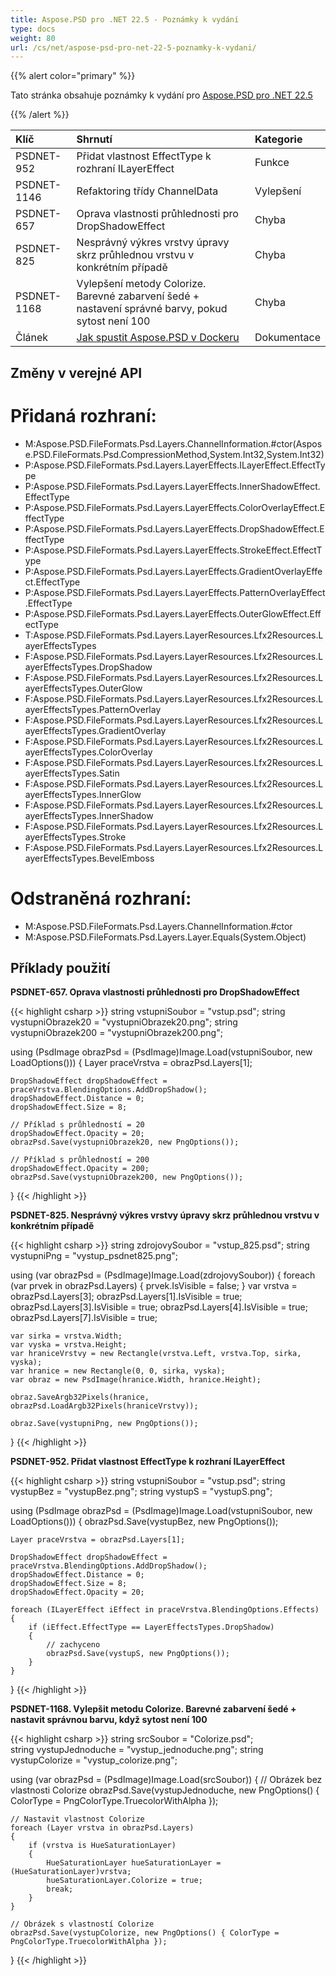 ```yaml
---
title: Aspose.PSD pro .NET 22.5 - Poznámky k vydání
type: docs
weight: 80
url: /cs/net/aspose-psd-pro-net-22-5-poznamky-k-vydani/
---
```


{{% alert color="primary" %}}

Tato stránka obsahuje poznámky k vydání pro [Aspose.PSD pro .NET 22.5](https://www.nuget.org/packages/Aspose.PSD/)

{{% /alert %}}

|**Klíč**|**Shrnutí**|**Kategorie**|
| :- | :- | :- |
|PSDNET-952|Přidat vlastnost EffectType k rozhraní ILayerEffect|Funkce|
|PSDNET-1146|Refaktoring třídy ChannelData|Vylepšení|
|PSDNET-657|Oprava vlastnosti průhlednosti pro DropShadowEffect|Chyba|
|PSDNET-825|Nesprávný výkres vrstvy úpravy skrz průhlednou vrstvu v konkrétním případě|Chyba|
|PSDNET-1168|Vylepšení metody Colorize. Barevné zabarvení šedé + nastavení správné barvy, pokud sytost není 100|Chyba|
|Článek|[Jak spustit Aspose.PSD v Dockeru](https://docs.aspose.com/psd/net/how-to-run-aspose-psd-in-docker/)|Dokumentace|


## **Změny v verejné API**
# **Přidaná rozhraní:**
- M:Aspose.PSD.FileFormats.Psd.Layers.ChannelInformation.#ctor(Aspose.PSD.FileFormats.Psd.CompressionMethod,System.Int32,System.Int32)
- P:Aspose.PSD.FileFormats.Psd.Layers.LayerEffects.ILayerEffect.EffectType
- P:Aspose.PSD.FileFormats.Psd.Layers.LayerEffects.InnerShadowEffect.EffectType
- P:Aspose.PSD.FileFormats.Psd.Layers.LayerEffects.ColorOverlayEffect.EffectType
- P:Aspose.PSD.FileFormats.Psd.Layers.LayerEffects.DropShadowEffect.EffectType
- P:Aspose.PSD.FileFormats.Psd.Layers.LayerEffects.StrokeEffect.EffectType
- P:Aspose.PSD.FileFormats.Psd.Layers.LayerEffects.GradientOverlayEffect.EffectType
- P:Aspose.PSD.FileFormats.Psd.Layers.LayerEffects.PatternOverlayEffect.EffectType
- P:Aspose.PSD.FileFormats.Psd.Layers.LayerEffects.OuterGlowEffect.EffectType
- T:Aspose.PSD.FileFormats.Psd.Layers.LayerResources.Lfx2Resources.LayerEffectsTypes
- F:Aspose.PSD.FileFormats.Psd.Layers.LayerResources.Lfx2Resources.LayerEffectsTypes.DropShadow
- F:Aspose.PSD.FileFormats.Psd.Layers.LayerResources.Lfx2Resources.LayerEffectsTypes.OuterGlow
- F:Aspose.PSD.FileFormats.Psd.Layers.LayerResources.Lfx2Resources.LayerEffectsTypes.PatternOverlay
- F:Aspose.PSD.FileFormats.Psd.Layers.LayerResources.Lfx2Resources.LayerEffectsTypes.GradientOverlay
- F:Aspose.PSD.FileFormats.Psd.Layers.LayerResources.Lfx2Resources.LayerEffectsTypes.ColorOverlay
- F:Aspose.PSD.FileFormats.Psd.Layers.LayerResources.Lfx2Resources.LayerEffectsTypes.Satin
- F:Aspose.PSD.FileFormats.Psd.Layers.LayerResources.Lfx2Resources.LayerEffectsTypes.InnerGlow
- F:Aspose.PSD.FileFormats.Psd.Layers.LayerResources.Lfx2Resources.LayerEffectsTypes.InnerShadow
- F:Aspose.PSD.FileFormats.Psd.Layers.LayerResources.Lfx2Resources.LayerEffectsTypes.Stroke
- F:Aspose.PSD.FileFormats.Psd.Layers.LayerResources.Lfx2Resources.LayerEffectsTypes.BevelEmboss


# **Odstraněná rozhraní:**
- M:Aspose.PSD.FileFormats.Psd.Layers.ChannelInformation.#ctor
- M:Aspose.PSD.FileFormats.Psd.Layers.Layer.Equals(System.Object)


## **Příklady použití**

**PSDNET-657. Oprava vlastnosti průhlednosti pro DropShadowEffect**

{{< highlight csharp >}}
string vstupniSoubor = "vstup.psd";
string vystupniObrazek20 = "vystupniObrazek20.png";
string vystupniObrazek200 = "vystupniObrazek200.png";

using (PsdImage obrazPsd = (PsdImage)Image.Load(vstupniSoubor, new LoadOptions()))
{
    Layer praceVrstva = obrazPsd.Layers[1];

    DropShadowEffect dropShadowEffect = praceVrstva.BlendingOptions.AddDropShadow();
    dropShadowEffect.Distance = 0;
    dropShadowEffect.Size = 8;

    // Příklad s průhledností = 20
    dropShadowEffect.Opacity = 20;
    obrazPsd.Save(vystupniObrazek20, new PngOptions());

    // Příklad s průhledností = 200
    dropShadowEffect.Opacity = 200;
    obrazPsd.Save(vystupniObrazek200, new PngOptions());
}
{{< /highlight >}}

**PSDNET-825. Nesprávný výkres vrstvy úpravy skrz průhlednou vrstvu v konkrétním případě**

{{< highlight csharp >}}
string zdrojovySoubor = "vstup_825.psd";
string vystupniPng = "vystup_psdnet825.png";

using (var obrazPsd = (PsdImage)Image.Load(zdrojovySoubor))
{
    foreach (var prvek in obrazPsd.Layers)
    {
        prvek.IsVisible = false;
    }
    var vrstva = obrazPsd.Layers[3];
    obrazPsd.Layers[1].IsVisible = true;
    obrazPsd.Layers[3].IsVisible = true;
    obrazPsd.Layers[4].IsVisible = true;
    obrazPsd.Layers[7].IsVisible = true;

    var sirka = vrstva.Width;
    var vyska = vrstva.Height;
    var hraniceVrstvy = new Rectangle(vrstva.Left, vrstva.Top, sirka, vyska);
    var hranice = new Rectangle(0, 0, sirka, vyska);
    var obraz = new PsdImage(hranice.Width, hranice.Height);

    obraz.SaveArgb32Pixels(hranice, obrazPsd.LoadArgb32Pixels(hraniceVrstvy));

    obraz.Save(vystupniPng, new PngOptions());
}
{{< /highlight >}}

**PSDNET-952. Přidat vlastnost EffectType k rozhraní ILayerEffect**

{{< highlight csharp >}}
string vstupniSoubor = "vstup.psd";
string vystupBez = "vystupBez.png";
string vystupS = "vystupS.png";

using (PsdImage obrazPsd = (PsdImage)Image.Load(vstupniSoubor, new LoadOptions()))
{
    obrazPsd.Save(vystupBez, new PngOptions());

    Layer praceVrstva = obrazPsd.Layers[1];

    DropShadowEffect dropShadowEffect = praceVrstva.BlendingOptions.AddDropShadow();
    dropShadowEffect.Distance = 0;
    dropShadowEffect.Size = 8;
    dropShadowEffect.Opacity = 20;

    foreach (ILayerEffect iEffect in praceVrstva.BlendingOptions.Effects)
    {
        if (iEffect.EffectType == LayerEffectsTypes.DropShadow)
        {
            // zachyceno
            obrazPsd.Save(vystupS, new PngOptions());
        }
    }
}
{{< /highlight >}}

**PSDNET-1168. Vylepšit metodu Colorize. Barevné zabarvení šedé + nastavit správnou barvu, když sytost není 100**

{{< highlight csharp >}}
string srcSoubor = "Colorize.psd";            
string vystupJednoduche = "vystup_jednoduche.png";
string vystupColorize = "vystup_colorize.png";

using (var obrazPsd = (PsdImage)Image.Load(srcSoubor))
{
    // Obrázek bez vlastnosti Colorize
    obrazPsd.Save(vystupJednoduche, new PngOptions() { ColorType = PngColorType.TruecolorWithAlpha });
    
    // Nastavit vlastnost Colorize
    foreach (Layer vrstva in obrazPsd.Layers)
    {
        if (vrstva is HueSaturationLayer)
        {
            HueSaturationLayer hueSaturationLayer = (HueSaturationLayer)vrstva;
            hueSaturationLayer.Colorize = true;
            break;
        }
    }
    
    // Obrázek s vlastností Colorize
    obrazPsd.Save(vystupColorize, new PngOptions() { ColorType = PngColorType.TruecolorWithAlpha });
}
{{< /highlight >}}
